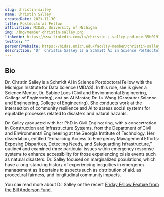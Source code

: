 ```yaml
---
slug: christin-salley
name: Christin Salley
createdDate: 2023-11-30
title: Postdoctoral Fellow
affiliation: MIDAS, University of Michigan
img: /img/member-christin-salley.png
linkedin: https://www.linkedin.com/in/christin-j-salley-phd-mse-35b01911a/
twitter: ""
personalWebsite: https://midas.umich.edu/faculty-member/christin-salley/
description: "Dr. Christin Salley is a Schmidt AI in Science Postdoctoral Fellow with the Michigan Institute for Data Science (MIDAS)."
---
```


## Bio
Dr. Christin Salley is a Schmidt AI in Science Postdoctoral Fellow with the Michigan Institute for Data Science (MIDAS). In this role, she is given a Science Mentor, Dr. Sabine Loos (Civil and Environmental Engineering, College of Engineering), and an AI Mentor, Dr. Lu Wang (Computer Science and Engineering, College of Engineering). She conducts work at the intersection of community resilience and AI to assess social systems for equitable processes related to disasters and natural hazards.

Dr. Salley graduated with her PhD in Civil Engineering, with a concentration in Construction and Infrastructure Systems, from the Department of Civil and Environmental Engineering at the Georgia Institute of Technology. Her dissertation, entitled “Enhancing Access to Emergency Management Efforts: Exposing Disparities, Detecting Needs, and Safeguarding Infrastructure,” outlined and examined three particular issues within emergency response systems to enhance accessibility for those experiencing crisis events such as natural disasters. Dr. Salley focused on marginalized populations, which have a long-standing history of experiencing inequities in emergency management as it pertains to aspects such as distribution of aid, as procedural fairness, and longitudinal community impacts.

You can read more about Dr. Salley on the recent [Friday Fellow Feature from the Bill Anderson Fund](https://billandersonfund.org/blog/f/friday-fellow-feature---dr-christin-salley).